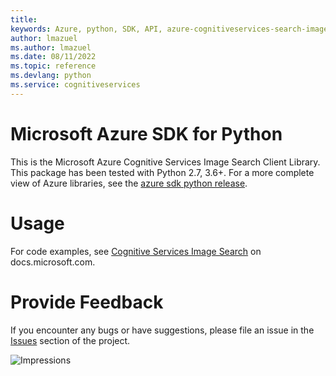 ```yaml
---
title: 
keywords: Azure, python, SDK, API, azure-cognitiveservices-search-imagesearch, cognitiveservices
author: lmazuel
ms.author: lmazuel
ms.date: 08/11/2022
ms.topic: reference
ms.devlang: python
ms.service: cognitiveservices
---
```

# Microsoft Azure SDK for Python

This is the Microsoft Azure Cognitive Services Image Search Client Library.
This package has been tested with Python 2.7, 3.6+.
For a more complete view of Azure libraries, see the [azure sdk python release](https://aka.ms/azsdk/python/all).


# Usage




For code examples, see [Cognitive Services Image Search](/python/api/overview/azure/cognitive-services) on docs.microsoft.com.


# Provide Feedback

If you encounter any bugs or have suggestions, please file an issue in the
[Issues](https://github.com/Azure/azure-sdk-for-python/issues)
section of the project. 


![Impressions](https://azure-sdk-impressions.azurewebsites.net/api/impressions/azure-sdk-for-python%2Fazure-cognitiveservices-search-imagesearch%2FREADME.png)

